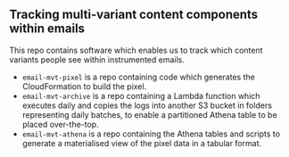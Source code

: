 Tracking multi-variant content components within emails
-------------------------------------------------------

This repo contains software which enables us to track which content variants people see within instrumented emails.

- `email-mvt-pixel` is a repo containing code which generates the CloudFormation to build the pixel.
- `email-mvt-archive` is a repo containing a Lambda function which executes daily and copies the logs into another S3 bucket in folders representing daily batches, to enable a partitioned Athena table to be placed over-the-top.
- `email-mvt-athena` is a repo containing the Athena tables and scripts to generate a materialised view of the pixel data in a tabular format.
